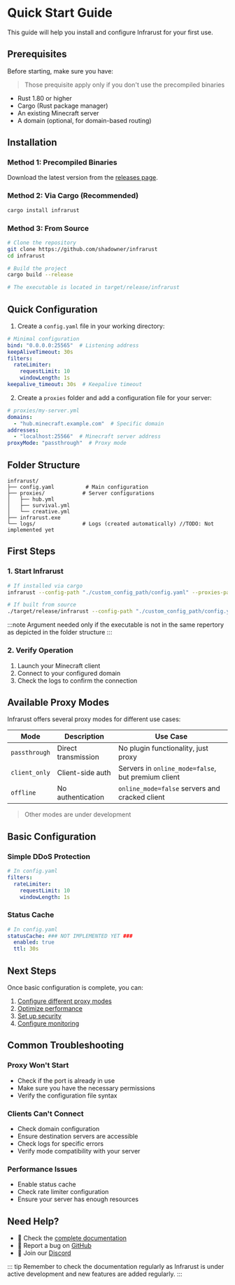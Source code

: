 # Quick Start Guide

This guide will help you install and configure Infrarust for your first use.

## Prerequisites

Before starting, make sure you have:

> Those prequisite apply only if you don't use the precompiled binaries

- Rust 1.80 or higher
- Cargo (Rust package manager)
- An existing Minecraft server
- A domain (optional, for domain-based routing)

## Installation

### Method 1: Precompiled Binaries

Download the latest version from the [releases page](https://github.com/shadowner/infrarust/releases).

### Method 2: Via Cargo (Recommended)

```bash
cargo install infrarust
```

### Method 3: From Source

```bash
# Clone the repository
git clone https://github.com/shadowner/infrarust
cd infrarust

# Build the project
cargo build --release

# The executable is located in target/release/infrarust
```

## Quick Configuration

1. Create a `config.yaml` file in your working directory:

```yaml
# Minimal configuration
bind: "0.0.0.0:25565"  # Listening address
keepAliveTimeout: 30s
filters:
  rateLimiter:
    requestLimit: 10
    windowLength: 1s
keepalive_timeout: 30s  # Keepalive timeout
```

2. Create a `proxies` folder and add a configuration file for your server:

```yaml
# proxies/my-server.yml
domains:
  - "hub.minecraft.example.com"  # Specific domain
addresses:
  - "localhost:25566"  # Minecraft server address
proxyMode: "passthrough"  # Proxy mode
```

## Folder Structure

```
infrarust/
├── config.yaml          # Main configuration
├── proxies/            # Server configurations
│   ├── hub.yml
│   ├── survival.yml
│   └── creative.yml
├── infrarust.exe
└── logs/               # Logs (created automatically) //TODO: Not implemented yet
```

## First Steps

### 1. Start Infrarust

```bash
# If installed via cargo
infrarust --config-path "./custom_config_path/config.yaml" --proxies-path "./custom_proxies_path/" 

# If built from source
./target/release/infrarust --config-path "./custom_config_path/config.yaml" --proxies-path "./custom_proxies_path/" 
```

:::note
Argument needed only if the executable is not in the same repertory as depicted in the folder structure
:::

### 2. Verify Operation

1. Launch your Minecraft client
2. Connect to your configured domain
3. Check the logs to confirm the connection

## Available Proxy Modes

Infrarust offers several proxy modes for different use cases:

| Mode | Description | Use Case |
|------|-------------|----------|
| `passthrough` | Direct transmission | No plugin functionality, just proxy |
| `client_only` | Client-side auth | Servers in `online_mode=false`, but premium client |
| `offline` | No authentication | `online_mode=false` servers and cracked client |

> Other modes are under development

## Basic Configuration

### Simple DDoS Protection

```yaml
# In config.yaml
filters:
  rateLimiter:
    requestLimit: 10
    windowLength: 1s
```

### Status Cache

```yaml
# In config.yaml
statusCache: ### NOT IMPLEMENTED YET ###
  enabled: true
  ttl: 30s
```

## Next Steps

Once basic configuration is complete, you can:

1. [Configure different proxy modes](/proxy/modes)
2. [Optimize performance](/proxy/performance)
3. [Set up security](/proxy/security)
4. [Configure monitoring](/deployment/monitoring)

## Common Troubleshooting

### Proxy Won't Start

- Check if the port is already in use
- Make sure you have the necessary permissions
- Verify the configuration file syntax

### Clients Can't Connect

- Check domain configuration
- Ensure destination servers are accessible
- Check logs for specific errors
- Verify mode compatibility with your server

### Performance Issues

- Enable status cache
- Check rate limiter configuration
- Ensure your server has enough resources

## Need Help?

- 📖 Check the [complete documentation](/guide/)
- 🐛 Report a bug on [GitHub](https://github.com/shadowner/infrarust/issues)
- 💬 Join our [Discord](https://discord.gg/uzs5nZsWaB)
 
::: tip
Remember to check the documentation regularly as Infrarust is under active development and new features are added regularly.
:::
